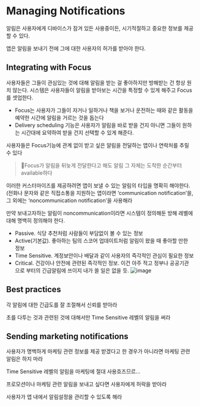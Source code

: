 # Managing Notifications

알림은 사용자에게 디바이스가 잠겨 있든 사용중이든, 시기적절하고 중요한 정보를 제공할 수 있다.

앱은 알림을 보내기 전에 그에 대한 사용자의 허가를 받아야 한다.

## Integrating with Focus

사용자들은 그들이 관심있는 것에 대해 알림을 받는 걸 좋아하지만 방해받는 건 항상 원치 않는다. 시스템은 사용자들이 알림을 받아보는 시간을 특정할 수 있게 해주고 Focus를 셋업한다.

- Focus는 사용자가 그들이 자거나 일하거나 책을 보거나 운전하는 때와 같은 활동을 예약한 시간에 알림을 거르는 것을 돕는다
- Delivery scheduling 기능은 사용자가 알림을 바로 받을 건지 아니면 그들이 원하는 시간대에 요약하여 받을 건지 선택할 수 있게 해준다.

사용자들은 Focus기능에 관계 없이 받고 싶은 알림을 전달하는 앱이나 연락처를 추릴 수 있다

> 🚨Focus가 알림을 뒤늦게 전달한다고 해도 알림 그 자체는 도착한 순간부터 available하다
> 

이러한 커스터마이즈를 제공하려면 앱이 보낼 수 있는 알림의 타입을 명확히 해야한다. (전화나 문자와 같은 직접소통을 지원하는 앱이라면 ‘communication notification’을, 그 외에는 ‘noncommunication notification’을 사용해라

만약 보내고자하는 알림이 noncommunication이라면 시스템이 정의해둔 방해 레벨에 대해 명백히 정의해야 한다.

- Passive. 식당 추천처럼 사람들이 부담없이 볼 수 있는 정보
- Active(기본값). 좋아하는 팀의 스코어 업데이트처럼 알림이 왔을 때 좋아할 만한 정보
- Time Sensitive. 계정보안이나 배달과 같이 사용자의 즉각적인 관심이 필요한 정보
- Critical. 건강이나 안전에 관련된 즉각적인 정보. 이건 아주 적고 정부나 공공기관으로 부터의 긴급알림에 쓰이지 내가 쓸 일은 없을 듯.
![image](https://user-images.githubusercontent.com/107873842/178221062-7137445d-0aaf-41ec-85fb-f60b2dd73586.jpeg)


## Best practices

각 알림에 대한 긴급도를 잘 조절해서 신뢰를 받아라

초를 다투는 것과 관련된 것에 대해서만 Time Sensitive 레벨의 알림을 써라

## Sending marketing notifications

사용자가 명백하게 마케팅 관련 정보를 제공 받겠다고 한 경우가 아니라면 마케팅 관련 알림은 하지 마라

Time Sensitive 레벨의 알림을 마케팅에 절대 사용흐즈므르…

프로모션이나 마케팅 관련 알림을 보내고 싶다면 사용자에게 허락을 받아라

사용자가 앱 내에서 알림설정을 관리할 수 있도록 해라
